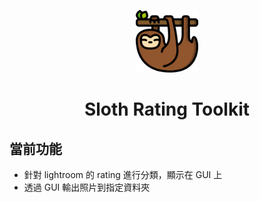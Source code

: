 <p align="center">
  <img width="100" src="./icons/sloth.png">
  <h1 align="center">Sloth Rating Toolkit</h1>
</p>

## 當前功能

- 針對 lightroom 的 rating 進行分類，顯示在 GUI 上
- 透過 GUI 輸出照片到指定資料夾
